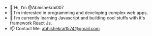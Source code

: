 - 👋 Hi, I’m @Abhishekrai007
- 👀 I’m interested in programming and developing complex web apps.
- 🌱 I’m currently learning Javascript and building cool stuffs with it's framework React Js.
- 📫 Contact Me: abhishekrai1574@gmail.com


<!---
Abhishekrai007/Abhishekrai007 is a ✨ special ✨ repository because its `README.md` (this file) appears on your GitHub profile.
You can click the Preview link to take a look at your changes.
--->
